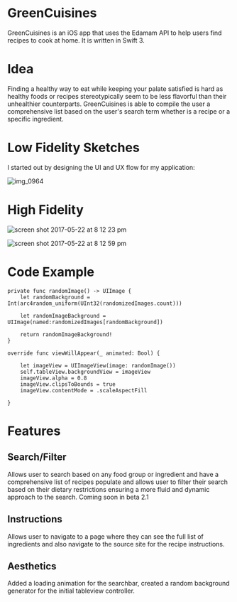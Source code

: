 # GreenCuisines

GreenCuisines is an iOS app that uses the Edamam API to help users find recipes to cook at home. It is written in Swift 3. 

# Idea

Finding a healthy way to eat while keeping your palate satisfied is hard as healthy foods or recipes stereotypically seem to be less flavorful than their unhealthier counterparts. GreenCuisines is able to compile the user a comprehensive list based on the user's search term whether is a recipe or a specific ingredient. 

# Low Fidelity Sketches

I started out by designing the UI and UX flow for my application:

![img_0964](https://cloud.githubusercontent.com/assets/20975504/20114831/c120988e-a5aa-11e6-972f-1f9a7a604ed6.JPG)

# High Fidelity 

![screen shot 2017-05-22 at 8 12 23 pm](https://cloud.githubusercontent.com/assets/20975504/26337141/92b9d58a-3f2b-11e7-8a18-29b6a1a85b53.png) 

![screen shot 2017-05-22 at 8 12 59 pm](https://cloud.githubusercontent.com/assets/20975504/26337146/997ad464-3f2b-11e7-98b6-3011ded5377a.png)

# Code Example

    private func randomImage() -> UIImage {
        let randomBackground = Int(arc4random_uniform(UInt32(randomizedImages.count)))
        
        let randomImageBackground = UIImage(named:randomizedImages[randomBackground])
        
        return randomImageBackground!
    }
    
    override func viewWillAppear(_ animated: Bool) {
        
        let imageView = UIImageView(image: randomImage())
        self.tableView.backgroundView = imageView
        imageView.alpha = 0.8
        imageView.clipsToBounds = true
        imageView.contentMode = .scaleAspectFill
        
    }


# Features

## Search/Filter
Allows user to search based on any food group or ingredient and have a comprehensive list of recipes populate and allows user to filter their search based on their dietary restrictions ensuring a more fluid and dynamic approach to the search. Coming soon in beta 2.1

## Instructions
Allows user to navigate to a page where they can see the full list of ingredients and also navigate to the source site for the recipe instructions. 

## Aesthetics
Added a loading animation for the searchbar, created a random background generator for the initial tableview controller.


